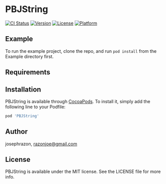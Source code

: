 # PBJString

[![CI Status](http://img.shields.io/travis/josephrazon/PBJString.svg?style=flat)](https://travis-ci.org/josephrazon/PBJString)
[![Version](https://img.shields.io/cocoapods/v/PBJString.svg?style=flat)](http://cocoapods.org/pods/PBJString)
[![License](https://img.shields.io/cocoapods/l/PBJString.svg?style=flat)](http://cocoapods.org/pods/PBJString)
[![Platform](https://img.shields.io/cocoapods/p/PBJString.svg?style=flat)](http://cocoapods.org/pods/PBJString)

## Example

To run the example project, clone the repo, and run `pod install` from the Example directory first.

## Requirements

## Installation

PBJString is available through [CocoaPods](http://cocoapods.org). To install
it, simply add the following line to your Podfile:

```ruby
pod 'PBJString'
```

## Author

josephrazon, razonjoe@gmail.com

## License

PBJString is available under the MIT license. See the LICENSE file for more info.
